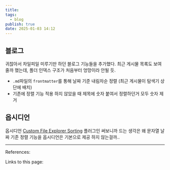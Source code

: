 ```yaml
---
title: 
tags:
  - blog
publish: true
date: 2025-01-03 14:12
---
```


## 블로그
귀찮아서 차일피일 미루기만 하던 블로그 기능들을 추가했다. 최근 게시물 목록도 보여줄까 했는데, 폴더 인덱스 구조가 처음부터 엉망이라 안될 듯.

- `.md`파일의 `frontmatter`를 통해 날짜 기준 내림차순 정렬 (최근 게시물이 탐색기 상단에 배치)
- 기존에 정렬 기능 적용 하지 않았을 때 제목에 숫자 붙여서 정렬하던거 모두 숫자 제거

## 옵시디언
옵시디언 [Custom File Explorer Sorting](https://github.com/SebastianMC/obsidian-custom-sort) 플러그인 써보니까 드는 생각은 왜 문자열 날짜 기준 정렬 기능을 옵시디언은 기본으로 제공 하지 않는걸까..

---

References:

Links to this page:
